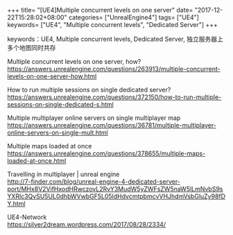 +++
title= "[UE4]Multiple concurrent levels on one server"
date= "2017-12-22T15:28:02+08:00"
categories= ["UnrealEngine4"]
tags= ["UE4"]
keywords= ["UE4", "Multiple concurrent levels", "Dedicated Server"]
+++

keywords：UE4, Multiple concurrent levels, Dedicated Server, 独立服务器上多个地图同时共存

Multiple concurrent levels on one server, how?  
https://answers.unrealengine.com/questions/263913/multiple-concurrent-levels-on-one-server-how.html

How to run multiple sessions on single dedicated server?  
https://answers.unrealengine.com/questions/372150/how-to-run-multiple-sessions-on-single-dedicated-s.html

Multiple multiplayer online servers on single multiplayer map  
https://answers.unrealengine.com/questions/36781/multiple-multiplayer-online-servers-on-single-mult.html

Multiple maps loaded at once  
https://answers.unrealengine.com/questions/378655/multiple-maps-loaded-at-once.html

Travelling in multiplayer | unreal engine  
http://7-finder.com/blog/unreal-engine-4-dedicated-server-port/MHx8V2VifHxodHRwczovL2RvY3MudW5yZWFsZW5naW5lLmNvbS9sYXRlc3QvSU5UL0dhbWVwbGF5L05ldHdvcmtpbmcvVHJhdmVsbGluZy98fDY.html

UE4-Network  
https://silver2dream.wordpress.com/2017/08/28/2334/